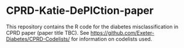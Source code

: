# CPRD-Katie-DePICtion-paper

This repository contains the R code for the diabetes misclassification in CPRD paper (paper title TBC). See https://github.com/Exeter-Diabetes/CPRD-Codelists/ for information on codelists used.
